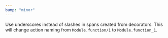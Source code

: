 ```yaml
---
bump: "minor"
---
```


Use underscores instead of slashes in spans created from decorators. This will change action naming from `Module.function/1` to `Module.function_1`.
